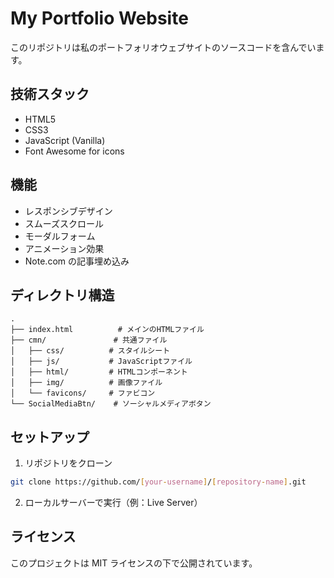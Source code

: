 # My Portfolio Website

このリポジトリは私のポートフォリオウェブサイトのソースコードを含んでいます。

## 技術スタック

- HTML5
- CSS3
- JavaScript (Vanilla)
- Font Awesome for icons

## 機能

- レスポンシブデザイン
- スムーズスクロール
- モーダルフォーム
- アニメーション効果
- Note.com の記事埋め込み

## ディレクトリ構造

```
.
├── index.html          # メインのHTMLファイル
├── cmn/               # 共通ファイル
│   ├── css/          # スタイルシート
│   ├── js/           # JavaScriptファイル
│   ├── html/         # HTMLコンポーネント
│   ├── img/          # 画像ファイル
│   └── favicons/     # ファビコン
└── SocialMediaBtn/    # ソーシャルメディアボタン
```

## セットアップ

1. リポジトリをクローン

```bash
git clone https://github.com/[your-username]/[repository-name].git
```

2. ローカルサーバーで実行（例：Live Server）

## ライセンス

このプロジェクトは MIT ライセンスの下で公開されています。
